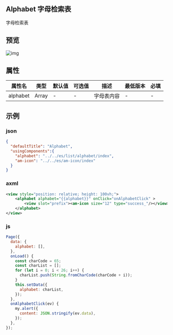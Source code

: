 ## Alphabet 字母检索表

字母检索表

## 预览
![img](https://gw.alipayobjects.com/mdn/rms_ce4c6f/afts/img/A*dxUqTYRYZBsAAAAAAAAAAABkARQnAQ)

## 属性

| 属性名        | 类型    | 默认值 | 可选值                     | 描述                                               | 最低版本 | 必填           |
| ------------- | ------- | ------ | -------------------------- | -------------------------------------------------- | -------- | -------------- |
| alphabet      | Array   | -      | -                       | 字母表内容 | -        | -              |


## 示例
### json
```json
{
  "defaultTitle": "Alphabet",
  "usingComponents":{
    "alphabet": "../../es/list/alphabet/index",
    "am-icon": "../../es/am-icon/index"
  }
}
```

### axml
```xml
<view style="position: relative; height: 100vh;">
	<alphabet alphabet="{{alphabet}}" onClick="onAlphabetClick" >
		<view slot="prefix"><am-icon size="12" type="success_"/></view>
	</alphabet>
</view>
```

### js
```javascript
Page({
  data: {
    alphabet: [],
  },
  onLoad() {
    const charCode = 65;
    const charList = [];
    for (let i = 0; i < 26; i++) {
      charList.push(String.fromCharCode(charCode + i));
    }
    this.setData({
      alphabet: charList,
    });
  },
  onAlphabetClick(ev) {
    my.alert({
      content: JSON.stringify(ev.data),
    });
  },
});
```